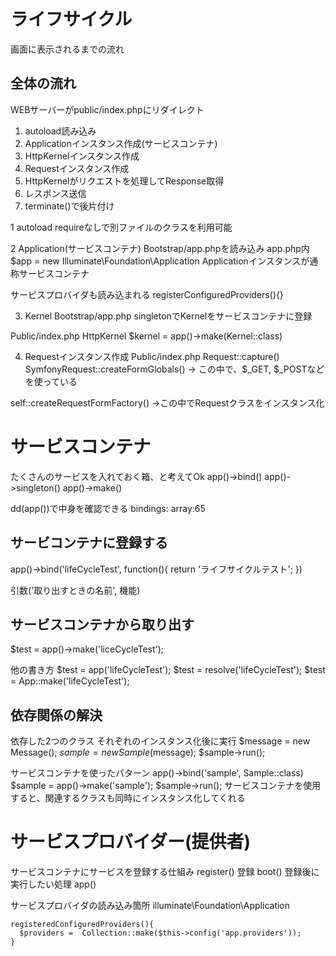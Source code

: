 # ライフサイクル
画面に表示されるまでの流れ

## 全体の流れ
WEBサーバーがpublic/index.phpにリダイレクト
1. autoload読み込み
2. Applicationインスタンス作成(サービスコンテナ)
3. HttpKernelインスタンス作成
4. Requestインスタンス作成
5. HttpKernelがリクエストを処理してResponse取得
6. レスポンス送信
7. terminate()で後片付け

1 autoload
requireなしで別ファイルのクラスを利用可能

2 Application(サービスコンテナ)
Bootstrap/app.phpを読み込み
app.php内
$app = new Illuminate\Foundation\Application
Applicationインスタンスが通称サービスコンテナ

サービスプロバイダも読み込まれる
registerConfiguredProviders(){}

3. Kernel
Bootstrap/app.php
singletonでKernelをサービスコンテナに登録

Public/index.php
HttpKernel
$kernel = app()->make(Kernel::class)

4. Requestインスタンス作成
Public/index.php
Request::capture()
SymfonyRequest::createFormGlobals()
-> この中で、$_GET, $_POSTなどを使っている

self::createRequestFormFactory()
->この中でRequestクラスをインスタンス化


# サービスコンテナ
たくさんのサービスを入れておく箱、と考えてOk
app()->bind()
app()->singleton()
app()->make()

dd(app())で中身を確認できる
bindings: array:65

## サービコンテナに登録する
app()->bind('lifeCycleTest', function(){
  return 'ライフサイクルテスト';
})

引数('取り出すときの名前', 機能)

## サービスコンテナから取り出す
$test = app()->make('liceCycleTest');

他の書き方
$test = app('lifeCycleTest');
$test = resolve('lifeCycleTest');
$test = App::make('lifeCycleTest');

## 依存関係の解決
依存した2つのクラス
それぞれのインスタンス化後に実行
$message = new Message();
$sample = new Sample($message);
$sample->run();

サービスコンテナを使ったパターン
app()->bind('sample', Sample::class)
$sample = app()->make('sample');
$sample->run();
サービスコンテナを使用すると、関連するクラスも同時にインスタンス化してくれる



# サービスプロバイダー(提供者)
サービスコンテナにサービスを登録する仕組み
register() 登録
boot() 登録後に実行したい処理
app()

サービスプロバイダの読み込み箇所
illuminate\Foundation\Application

```
registeredConfiguredProviders(){
  $providers =  Collection::make($this->config('app.providers'));
}
```